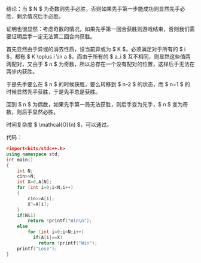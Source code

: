 结论：当 $ N $ 为奇数则先手必胜，否则如果先手第一步能成功则显然先手必胜，剩余情况后手必胜。

证明也很显然：考虑奇数的情况，如果先手第一回合获胜则游戏结束，否则我们需要证明后手一定无法第二回合内获胜。

首先显然由于异或的消去性质，设当前异或为 $ K $，必须满足对于所有的 $ i $，都有 $ K \oplus i \in a $。而由于所有的 $ a_i $ 互不相同，则显然这些值两两配对，又由于 $ n $ 为奇数，所以总存在一个没有配对的位置，这样后手无法在两步内获胜。

于是先手要么在 $ n $ 的时候获胜，要么转移到 $ n-2 $ 的状态，而 $ n=1 $ 的时候显然先手获胜，于是先手总是获胜。

回到 $ n $ 为偶数，如果先手第一局无法获胜，则后手变为先手，$ n $ 变为奇数，则后手显然必胜。

时间复杂度 $ \mathcal{O}(n) $，可以通过。

代码：

```cpp
#import<bits/stdc++.h>
using namespace std;
int main() 
{
	int N;
	cin>>N;
	int X=0,A[N];
	for (int i=0;i<N;i++) 
	{
		cin>>A[i];
		X^=A[i];
	}
	if(N&1)
	    return !printf("Win\n"); 
	else
	    for (int i=0;i<N;i++)
	      if(A[i]==X)
	        return !printf("Win");
	printf("Lose");
}
```
